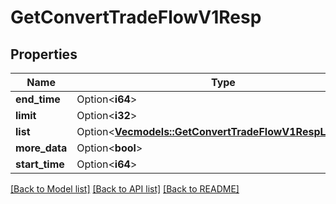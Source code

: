 # GetConvertTradeFlowV1Resp

## Properties

Name | Type | Description | Notes
------------ | ------------- | ------------- | -------------
**end_time** | Option<**i64**> |  | [optional]
**limit** | Option<**i32**> |  | [optional]
**list** | Option<[**Vec<models::GetConvertTradeFlowV1RespListInner>**](GetConvertTradeFlowV1Resp_list_inner.md)> |  | [optional]
**more_data** | Option<**bool**> |  | [optional]
**start_time** | Option<**i64**> |  | [optional]

[[Back to Model list]](../README.md#documentation-for-models) [[Back to API list]](../README.md#documentation-for-api-endpoints) [[Back to README]](../README.md)


